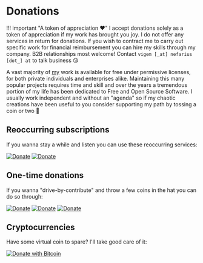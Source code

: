 # Donations

!!! important "A token of appreciation ❤️"
    I accept donations solely as a token of appreciation if my work has brought you joy. I do not offer any services in return for donations. If you wish to contract me to carry out specific work for financial reimbursement you can hire my skills through my company. B2B relationships most welcome! Contact `vigem [_at] nefarius [dot_] at` to talk business 😘

A vast majority of [my](https://github.com/nefarius) work is available for free under permissive licenses, for both private individuals and enterprises alike. Maintaining this many popular projects requires time and skill and over the years a tremendous portion of my life has been dedicated to Free and Open Source Software. I usually work independent and without an "agenda" so if my chaotic creations have been useful to you consider supporting my path by tossing a coin or two 💖

## Reoccurring subscriptions

If you wanna stay a while and listen you can use these reoccurring services:

[![Donate](https://img.shields.io/badge/Subscribe-Patreon-orange.svg)](https://www.patreon.com/nefarius) [![Donate](https://img.shields.io/badge/Subscribe-Liberapay-yellow.svg)](https://liberapay.com/Nefarius)

## One-time donations

If you wanna "drive-by-contribute" and throw a few coins in the hat you can do so through:

[![Donate](https://img.shields.io/badge/Donate-Paypal-blue.svg)](https://paypal.me/NefariusMaximus) [![Donate](https://img.shields.io/badge/Donate-buymeacoffee-yellow.svg)](https://www.buymeacoffee.com/Nefarius) [![Donate](https://img.shields.io/badge/Donate-Kofi-red.svg)](https://ko-fi.com/nefariusmaximus)

## Cryptocurrencies

Have some virtual coin to spare? I'll take good care of it:

[![Donate with Bitcoin](https://en.cryptobadges.io/badge/big/16B4e53KVRu8DNkXLF5DEoziwGpgvGNQcm)](https://en.cryptobadges.io/donate/16B4e53KVRu8DNkXLF5DEoziwGpgvGNQcm)
